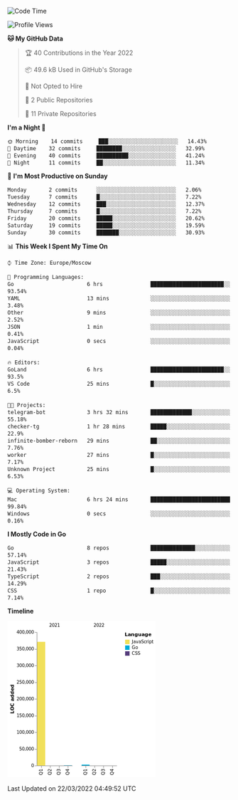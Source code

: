 <!--START_SECTION:waka-->
![Code Time](http://img.shields.io/badge/Code%20Time-217%20hrs%2032%20mins-blue)

![Profile Views](http://img.shields.io/badge/Profile%20Views-0-blue)

**🐱 My GitHub Data** 

> 🏆 40 Contributions in the Year 2022
 > 
> 📦 49.6 kB Used in GitHub's Storage 
 > 
> 🚫 Not Opted to Hire
 > 
> 📜 2 Public Repositories 
 > 
> 🔑 11 Private Repositories  
 > 
**I'm a Night 🦉** 

```text
🌞 Morning    14 commits     ███░░░░░░░░░░░░░░░░░░░░░░   14.43% 
🌆 Daytime    32 commits     ████████░░░░░░░░░░░░░░░░░   32.99% 
🌃 Evening    40 commits     ██████████░░░░░░░░░░░░░░░   41.24% 
🌙 Night      11 commits     ██░░░░░░░░░░░░░░░░░░░░░░░   11.34%

```
📅 **I'm Most Productive on Sunday** 

```text
Monday       2 commits      ░░░░░░░░░░░░░░░░░░░░░░░░░   2.06% 
Tuesday      7 commits      █░░░░░░░░░░░░░░░░░░░░░░░░   7.22% 
Wednesday    12 commits     ███░░░░░░░░░░░░░░░░░░░░░░   12.37% 
Thursday     7 commits      █░░░░░░░░░░░░░░░░░░░░░░░░   7.22% 
Friday       20 commits     █████░░░░░░░░░░░░░░░░░░░░   20.62% 
Saturday     19 commits     █████░░░░░░░░░░░░░░░░░░░░   19.59% 
Sunday       30 commits     ███████░░░░░░░░░░░░░░░░░░   30.93%

```


📊 **This Week I Spent My Time On** 

```text
⌚︎ Time Zone: Europe/Moscow

💬 Programming Languages: 
Go                       6 hrs               ███████████████████████░░   93.54% 
YAML                     13 mins             ░░░░░░░░░░░░░░░░░░░░░░░░░   3.48% 
Other                    9 mins              ░░░░░░░░░░░░░░░░░░░░░░░░░   2.52% 
JSON                     1 min               ░░░░░░░░░░░░░░░░░░░░░░░░░   0.41% 
JavaScript               0 secs              ░░░░░░░░░░░░░░░░░░░░░░░░░   0.04%

🔥 Editors: 
GoLand                   6 hrs               ███████████████████████░░   93.5% 
VS Code                  25 mins             █░░░░░░░░░░░░░░░░░░░░░░░░   6.5%

🐱‍💻 Projects: 
telegram-bot             3 hrs 32 mins       █████████████░░░░░░░░░░░░   55.18% 
checker-tg               1 hr 28 mins        █████░░░░░░░░░░░░░░░░░░░░   22.9% 
infinite-bomber-reborn   29 mins             ██░░░░░░░░░░░░░░░░░░░░░░░   7.76% 
worker                   27 mins             █░░░░░░░░░░░░░░░░░░░░░░░░   7.17% 
Unknown Project          25 mins             █░░░░░░░░░░░░░░░░░░░░░░░░   6.53%

💻 Operating System: 
Mac                      6 hrs 24 mins       █████████████████████████   99.84% 
Windows                  0 secs              ░░░░░░░░░░░░░░░░░░░░░░░░░   0.16%

```

**I Mostly Code in Go** 

```text
Go                       8 repos             ██████████████░░░░░░░░░░░   57.14% 
JavaScript               3 repos             █████░░░░░░░░░░░░░░░░░░░░   21.43% 
TypeScript               2 repos             ███░░░░░░░░░░░░░░░░░░░░░░   14.29% 
CSS                      1 repo              █░░░░░░░░░░░░░░░░░░░░░░░░   7.14%

```


**Timeline**

![Chart not found](https://raw.githubusercontent.com/jeezft/jeezft/main/charts/bar_graph.png) 


 Last Updated on 22/03/2022 04:49:52 UTC
<!--END_SECTION:waka-->
